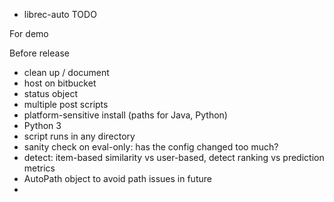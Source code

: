 * librec-auto TODO

For demo

	

Before release

- clean up / document
- host on bitbucket
- status object
- multiple post scripts
- platform-sensitive install (paths for Java, Python)
- Python 3
- script runs in any directory
- sanity check on eval-only: has the config changed too much?
- detect: item-based similarity vs user-based, detect ranking vs prediction metrics
- AutoPath object to avoid path issues in future
- 
